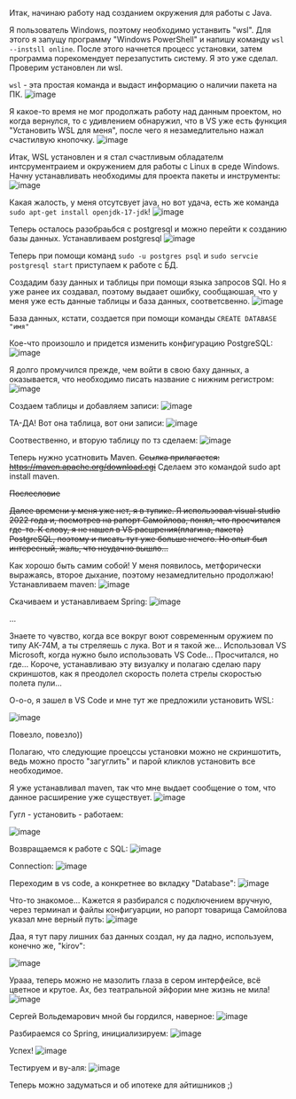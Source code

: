 Итак, начинаю работу над созданием окружения для работы с Java.

Я пользователь Windows, поэтому необходимо устанвить "wsl". Для этого я запущу программу "Windows PowerShell" и напишу команду `wsl --instsll online`. После этого начнется процесс установки, затем программа порекомендует перезапустить систему. Я это уже сделал. Проверим установлен ли wsl.

`wsl` - эта простая команда и выдаст информацию о наличии пакета на ПК.
![image](https://github.com/TKirovAl/JavaProject/assets/93568292/181c5dc5-2289-41ff-a7f1-f45b871b1f8b)

Я какое-то время не мог продолжать работу над данным проектом, но когда вернулся, то с удивлением обнаружил, что в VS уже есть функция "Установить WSL для меня", после чего я незамедлительно нажал счастилвую кнопочку.
![image](https://github.com/TKirovAl/JavaProject/assets/93568292/5867cc0a-f489-43cf-984a-4156892df969)

Итак, WSL установлен и я стал счастливым обладателм интсрументраием и окружением для работы с Linux в среде Windows. Начну устанавливать необходимы для проекта пакеты и инструменты:
![image](https://github.com/TKirovAl/JavaProject/assets/93568292/198dd70a-bfcc-4da1-ae51-018df42b664d)

Какая жалость, у меня отсутсвует java, но вот удача, есть же команда `sudo apt-get install openjdk-17-jdk`!
![image](https://github.com/TKirovAl/JavaProject/assets/93568292/8c7f9281-ce8d-458c-99b9-0d28547ff5cb)

Теперь осталось разобраьбся с postgresql и можно перейти к созданию базы данных.
Устанавливаем postgresql 
![image](https://github.com/TKirovAl/JavaProject/assets/93568292/e74d0d36-0553-4b28-ba2d-52acb2b6b09b)

Теперь при помощи команд `sudo -u postgres psql` и `sudo servcie postgresql start` приступаем к работе с БД.

Создадим базу данных и таблицы при помощи языка запросов SQl. Но я уже ранее их создавал, поэтому выдаает ошибку, сообщаюшая, что у меня уже есть данные таблицы и база данных, соответсвенно.
![image](https://github.com/TKirovAl/JavaProject/assets/93568292/c53da66e-761a-4d34-a0cb-fe08d3d72c84)

База данных, кстати, создается при помощи команды `CREATE DATABASE "имя"`

Кое-что произошло и придется изменить конфигурацию PostgreSQL:
![image](https://github.com/TKirovAl/JavaProject/assets/93568292/811deaee-bad9-4a7d-bc09-1e4595419b13)

Я долго промучился прежде, чем войти в свою баху данных, а оказывается, что необходимо писать название с нижним регистром:
![image](https://github.com/TKirovAl/JavaProject/assets/93568292/1ce3c54d-480b-4807-bb0d-93532a7d5f81)

Создаем таблицы и добавляем записи:
![image](https://github.com/TKirovAl/JavaProject/assets/93568292/69ab9588-d6e9-4d85-9bcd-619a372228b5)

ТА-ДА! Вот она таблица, вот они записи:
![image](https://github.com/TKirovAl/JavaProject/assets/93568292/38791c29-b577-4b64-b37c-5937080ae26d)

Соотвественно, и вторую таблицу по тз сделаем:
![image](https://github.com/TKirovAl/JavaProject/assets/93568292/3b53ff0c-b790-4e2c-970f-e0336261670f)

Теперь нужно усатновить Maven. ~~Ссылка прилагается:
https://maven.apache.org/download.cgi~~
Сделаем это командой sudo apt install maven.

~~Послесловие~~

~~Далее времени у меня уже нет, я в тупике. Я использовал visual studio 2022 года и, посмотрев на рапорт Самойлова, понял, что просчитался где-то. К слову, я не нашел в VS расшрения(плагина, пакета) PostgreSQL, поэтому и писать тут уже больше нечего. Но опыт был интересный, жаль, что неудачно вышло...~~

Как хорошо быть самим собой! У меня появилось, метфорически выражаясь, второе дыхание, поэтому незамедлительно продолжаю!
Устанавливаем maven:
![image](https://github.com/TKirovAl/JavaProject/assets/93568292/e24ccab2-39ea-4c93-98a8-df92e86e7f9e)

Скачиваем и устанавливаем Spring:
![image](https://github.com/TKirovAl/JavaProject/assets/93568292/9f306f0d-fdd8-47b9-85ff-ba53a7ae5802)

...

Знаете то чувство, когда все вокруг воют современным оружием по типу АК-74М, а ты стреляешь с лука. Вот и я такой же... Использовал VS Microsoft, когда нужно было использовать VS Code... Просчитался, но где...
Короче, устанавливаю эту визуалку и полагаю сделаю пару скриншотов, как я преодолел скорость полета стрелы скоростью полета пули... 

О-о-о, я зашел в VS Code и мне тут же предложили установить WSL:


![image](https://github.com/TKirovAl/JavaProject/assets/93568292/baa0e11c-eef7-4246-9588-fa637724efca)


Повезло, повезло))

Полагаю, что следующие проецссы установки можно не скриншотить, ведь можно просто "загуглить" и парой кликлов установить все необходимое. 

Я уже устанавливал maven, так что мне выдает сообщение о том, что данное расширение уже существует.
![image](https://github.com/TKirovAl/JavaProject/assets/93568292/e00a36e2-bd1f-420a-be35-5208c1e495b6)

Гугл - установить - работаем:


![image](https://github.com/TKirovAl/JavaProject/assets/93568292/f2997b8f-09d7-4666-9abf-5943e4182e60)

Возвращаемся к работе с SQL:
![image](https://github.com/TKirovAl/JavaProject/assets/93568292/3f6e18fe-6dba-48bf-8b9d-f86d83d20d3e)

Connection:
![image](https://github.com/TKirovAl/JavaProject/assets/93568292/fdb40e66-bacf-4e59-9773-61f9c6f729b0)

Переходим в vs code, а конкретнее во вкладку "Database":
![image](https://github.com/TKirovAl/JavaProject/assets/93568292/8d7266a3-5d2e-4548-a089-809adf9ceb75)

Что-то знакомое... Кажется я разбирался с подключением вручную, через терминал и файлы конфигуарции, но рапорт товарища Самойлова указал мне верный путь:
![image](https://github.com/TKirovAl/JavaProject/assets/93568292/dae0c970-34b7-48a6-9451-06302e355b58)

Даа, я тут пару лишних баз данных создал, ну да ладно, используем, конечно же, "kirov":


![image](https://github.com/TKirovAl/JavaProject/assets/93568292/3692dd43-d9cc-4713-96b6-55692d425c67)

Урааа, теперь можно не мазолить глаза в сером интерфейсе, всё цветное и крутое. Ах, без театральной эйфории мне жизнь не мила!
![image](https://github.com/TKirovAl/JavaProject/assets/93568292/b7e0f4dc-9a3d-418a-b3b8-4bc4a828b526)

Сергей Вольдемарович мной бы гордился, наверное:
![image](https://github.com/TKirovAl/JavaProject/assets/93568292/63607c6e-982a-4e21-bee5-0264b0e1b19a)

Разбираемся со Spring, инициализируем:
![image](https://github.com/TKirovAl/JavaProject/assets/93568292/cb5eee3a-b0f3-444e-aa7f-5ed057ba361a)

Успех!
![image](https://github.com/TKirovAl/JavaProject/assets/93568292/86dac88b-d84f-4103-b755-a361644770a6)

Тестируем и ву-аля:
![image](https://github.com/TKirovAl/JavaProject/assets/93568292/e7141be2-1b6c-48cc-aa3d-bfa9d8234fae)

Теперь можно задуматься и об ипотеке для айтишников ;)

























